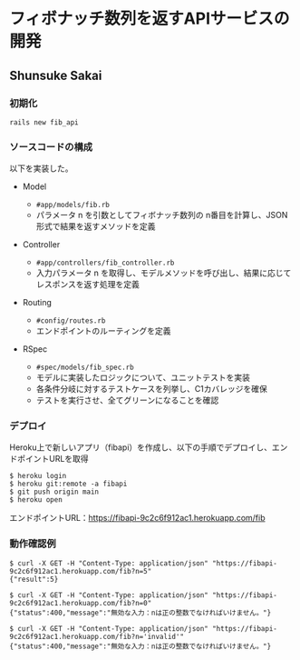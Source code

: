 # フィボナッチ数列を返すAPIサービスの開発
## Shunsuke Sakai

### 初期化
`rails new fib_api`
### ソースコードの構成
以下を実装した。
- Model
  - `#app/models/fib.rb`
  - パラメータ n を引数としてフィボナッチ数列の n番目を計算し、JSON形式で結果を返すメソッドを定義

- Controller
  - `#app/controllers/fib_controller.rb`
  - 入力パラメータ n を取得し、モデルメソッドを呼び出し、結果に応じてレスポンスを返す処理を定義

- Routing
  - `#config/routes.rb`
  - エンドポイントのルーティングを定義

- RSpec
  - `#spec/models/fib_spec.rb`
  - モデルに実装したロジックについて、ユニットテストを実装
  - 各条件分岐に対するテストケースを列挙し、C1カバレッジを確保
  - テストを実行させ、全てグリーンになることを確認

### デプロイ
Heroku上で新しいアプリ（fibapi）を作成し、以下の手順でデプロイし、エンドポイントURLを取得
```
$ heroku login
$ heroku git:remote -a fibapi
$ git push origin main
$ heroku open
```
エンドポイントURL：https://fibapi-9c2c6f912ac1.herokuapp.com/fib

### 動作確認例
```
$ curl -X GET -H "Content-Type: application/json" "https://fibapi-9c2c6f912ac1.herokuapp.com/fib?n=5"
{"result":5}

$ curl -X GET -H "Content-Type: application/json" "https://fibapi-9c2c6f912ac1.herokuapp.com/fib?n=0"
{"status":400,"message":"無効な入力：nは正の整数でなければいけません。"}

$ curl -X GET -H "Content-Type: application/json" "https://fibapi-9c2c6f912ac1.herokuapp.com/fib?n='invalid'"
{"status":400,"message":"無効な入力：nは正の整数でなければいけません。"}
```
